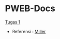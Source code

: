 # PWEB-Docs

[Tugas 1](https://github.com/danielcristho/PWEB-Docs/tree/tugas-1)
 - Referensi : [Miller](http://www.templatefoundation.com/previews/miller/index.html)
